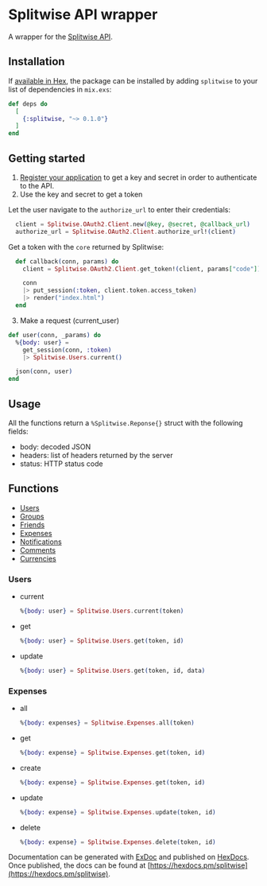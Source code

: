 # Splitwise API wrapper

A wrapper for the [Splitwise API](http://dev.splitwise.com/).

## Installation

If [available in Hex](https://hex.pm/docs/publish), the package can be installed
by adding `splitwise` to your list of dependencies in `mix.exs`:

```elixir
def deps do
  [
    {:splitwise, "~> 0.1.0"}
  ]
end
```

## Getting started

1. [Register your application](https://secure.splitwise.com/oauth_clients) to get a key and secret in order to authenticate to the API.
2. Use the key and secret to get a token

  Let the user navigate to the `authorize_url` to enter their credentials:
  ```elixir
    client = Splitwise.OAuth2.Client.new(@key, @secret, @callback_url)
    authorize_url = Splitwise.OAuth2.Client.authorize_url!(client)
  ```

  Get a token with the `core` returned by Splitwise:
  ```elixir
    def callback(conn, params) do
      client = Splitwise.OAuth2.Client.get_token!(client, params["code"])

      conn
      |> put_session(:token, client.token.access_token)
      |> render("index.html")
    end
  ```
3. Make a request (current_user)
  ```elixir
  def user(conn, _params) do
    %{body: user} = 
      get_session(conn, :token)
      |> Splitwise.Users.current()

    json(conn, user)
  end
  ```

## Usage
All the functions return a `%Splitwise.Reponse{}` struct with the following fields:
* body: decoded JSON
* headers: list of headers returned by the server
* status: HTTP status code

## Functions
* [Users](#Users)
* [Groups](#Groups)
* [Friends](#Friends)
* [Expenses](#Expenses)
* [Notifications](#Notifications)
* [Comments](#Comments)
* [Currencies](#Currencies)

### Users
* current
  ```elixir
  %{body: user} = Splitwise.Users.current(token)
  ```
* get
  ```elixir
  %{body: user} = Splitwise.Users.get(token, id)
  ```
* update
  ```elixir
  %{body: user} = Splitwise.Users.get(token, id, data)
  ```
### Expenses
* all
  ```elixir
  %{body: expenses} = Splitwise.Expenses.all(token)
  ```
* get
  ```elixir
  %{body: expense} = Splitwise.Expenses.get(token, id)
  ```
* create
  ```elixir
  %{body: expense} = Splitwise.Expenses.get(token, id)
  ```
* update
  ```elixir
  %{body: expense} = Splitwise.Expenses.update(token, id)
  ```
* delete
  ```elixir
  %{body: expense} = Splitwise.Expenses.delete(token, id)
  ```

Documentation can be generated with [ExDoc](https://github.com/elixir-lang/ex_doc)
and published on [HexDocs](https://hexdocs.pm). Once published, the docs can
be found at [https://hexdocs.pm/splitwise](https://hexdocs.pm/splitwise).

